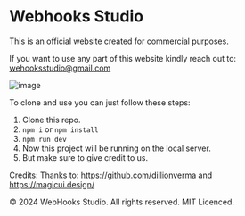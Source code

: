 # Webhooks Studio

This is an official website created for commercial purposes.

If you want to use any part of this website kindly reach out to: wehooksstudio@gmail.com

![image](https://github.com/user-attachments/assets/fa01a99a-0b5c-4709-bc97-c528b9ac1974)

To clone and use you can just follow these steps:
1. Clone this repo.
2. ```npm i``` or ```npm install```
3. ```npm run dev```
4. Now this project will be running on the local server.
5. But make sure to give credit to us.

Credits:
Thanks to: https://github.com/dillionverma  and  https://magicui.design/

© 2024 WebHooks Studio. All rights reserved.
MIT Licenced.

